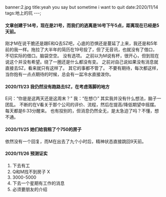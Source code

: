 banner:2.jpg
title:yeah you say but sometime i want to quit
date:2020/11/14
tags:地上的坑
---;
#### 文章创建于14号，现在是21号，而我们的逃离是16号下午5点，距离现在已经是5天前。

刚才M在说干脆还是跟E和Q去SZ吧，心底的恐惧还是蔓延了上来，我还是和5年前的我一样。拖拉了大半年的简历在19号投了，但了无音讯，也就没有了借口，不切实际的借口。脑袋空空。
没有选项。
之前以为M说有杯，很开心，但到现在说这个并没有希望。绕了一圈还是什么都没有变。
之前对自己说如果没有消息就直接去SZ，看来就只有这样了。
其它的事都不管了。
不要有期待，每次都这样，当你抱有一点点期待的时候，总会有一盆冷水直接泼你。

#### 2020/11/23 我仍然没有跑路去SZ，在考虑落脚的地方
E问：“你是是这两天还是这周末？”
我：“在想😶”
其实我并没有什么想法，脑子一团乱。
不断的在V看关于那个公司的评价、流程，然后在提高/降低期望中摇摆。
每天都是6:33分醒来。
也有投别的，但消息仍然全无，是太急迫了吗？不懂，想不通。

#### 2020/11/25 她们给我租了个750的房子
依然没有一个回复，而M在出去了九个小时后，精神状态直接跳回9天前。

#### 2020/11/26 预测证实
1. 下去有工
2. Q和M找不到房子 X
3. 3000-5000 
4. 下去一个星期有工作的消息
5. 必须要朋友的介绍

